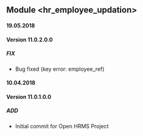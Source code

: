 ## Module <hr_employee_updation>

#### 19.05.2018
#### Version 11.0.2.0.0
##### FIX
- Bug fixed (key error: employee_ref)

#### 10.04.2018
#### Version 11.0.1.0.0
##### ADD
- Initial commit for Open HRMS Project
